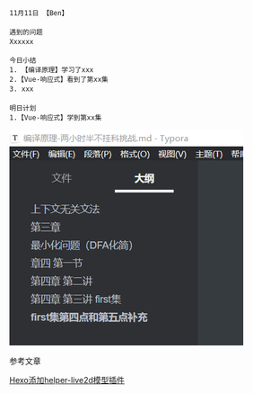 ```html
11月11日 【Ben】

遇到的问题
Xxxxxx

今日小结
1. 【编译原理】学习了xxx
2.【Vue-响应式】看到了第xx集
3. xxx

明日计划
1.【Vue-响应式】学到第xx集
```

![image-20221112084633802](11月11日.assets/image-20221112084633802.png)

参考文章

[Hexo添加helper-live2d模型插件](https://zhuanlan.zhihu.com/p/149536828)